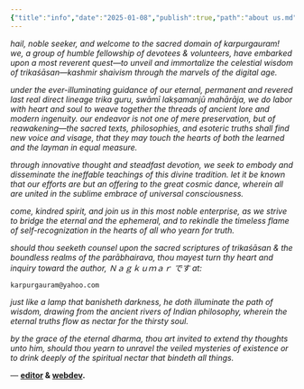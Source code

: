 ```yaml
---
{"title":"info","date":"2025-01-08","publish":true,"path":"about us.md","permalink":"/about-us/","PassFrontmatter":true}
---
```


*hail, noble seeker, and welcome to the sacred domain of karpurgauram! we, a group of humble fellowship of devotees & volunteers, have embarked upon a most reverent quest—to unveil and immortalize the celestial wisdom of trikaśāsan—kashmir shaivism through the marvels of the digital age.*

*under the ever-illuminating guidance of our eternal, permanent and revered last real direct lineage trika guru, swāmī lakṣamanjū mahārāja, we do labor with heart and soul to weave together the threads of ancient lore and modern ingenuity. our endeavor is not one of mere preservation, but of reawakening—the sacred texts, philosophies, and esoteric truths shall find new voice and visage, that they may touch the hearts of both the learned and the layman in equal measure.*

*through innovative thought and steadfast devotion, we seek to embody and disseminate the ineffable teachings of this divine tradition. let it be known that our efforts are but an offering to the great cosmic dance, wherein all are united in the sublime embrace of universal consciousness.*

*come, kindred spirit, and join us in this most noble enterprise, as we strive to bridge the eternal and the ephemeral, and to rekindle the timeless flame of self-recognization in the hearts of all who yearn for truth.*

*should thou seeketh counsel upon the sacred scriptures of trikaśāsan & the boundless realms of the parābhairava, thou mayest turn thy heart and inquiry toward the author,  Ｎａｇｋｕｍａｒ です at:*

<span class="center-text">`karpurgauram@yahoo.com`</span>

*just like a lamp that banisheth darkness, he doth illuminate the path of wisdom, drawing from the ancient rivers of Indian philosophy, wherein the eternal truths flow as nectar for the thirsty soul.*

*by the grace of the eternal dharma, thou art invited to extend thy thoughts unto him, should thou yearn to unravel the veiled mysteries of existence or to drink deeply of the spiritual nectar that bindeth all things.*

<span class="center-text">— **[editor](https://t.me/karpurgauram) & [webdev](https://neovoid.is-cool.dev/).**</span>
